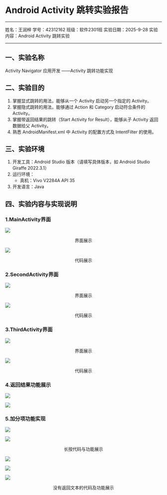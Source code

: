 # Android Activity 跳转实验报告

---

姓名：王润梓	学号：42312162	班级：软件2301班	实验日期：2025-9-28	实验内容：Android Activity 跳转实验

---

## 一、实验名称

Activity Navigator 应用开发 ——Activity 跳转功能实现

## 二、实验目的

1. 掌握显式跳转的用法，能够从一个 Activity 启动另一个指定的 Activity。
2. 掌握隐式跳转的用法，能够通过 Action 和 Category 启动符合条件的 Activity。
3. 掌握带返回结果的跳转（Start Activity for Result），能够从子 Activity 返回数据给父 Activity。
4. 熟悉 AndroidManifest.xml 中 Activity 的配置方式及 IntentFilter 的使用。

## 三、实验环境

1. 开发工具：Android Studio 版本（请填写具体版本，如 Android Studio Giraffe 2022.3.1）
2. 运行环境：
   - 真机：Vivo V2284A API 35 
3. 开发语言：Java

## 四、实验内容与实现说明

### 1.MainActivity界面

![](./截图/MainActivity.png)

<center>界面展示</center>

![](./截图/MainActivityCode.png)

<center>代码展示</center>

### 2.SecondActivity界面

![](./截图/SecondActivity.png)

<center>界面展示</center>

![](./截图/SecondActivityCode.png)

<center>代码展示</center>

### 3.ThirdActivity界面

![](./截图/ThirdActivity.png)

<center>界面展示</center>

![](./截图/ThirdActivityCode.png)

<center>代码展示</center>

### 4.返回结果功能展示

![](./截图/SendResult.png)

![](./截图/GetResult.png)

### 5.加分项功能实现

![](./截图/extra01.png)

![](./截图/LongClick.png)

<center>长按代码与功能展示</center>

![](./截图/extra02.png)

![](./截图/extra03.png)

![](./截图/NoResult.png)

<center>没有返回文本的代码及功能展示</center>
